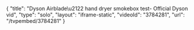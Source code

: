 {
    "title": "Dyson Airblade\u2122 hand dryer smokebox test- Official Dyson vid",
    "type": "solo",
    "layout": "iframe-static",
    "videoId": "3784281",
    "url": "\/tvpembed\/3784281"
}